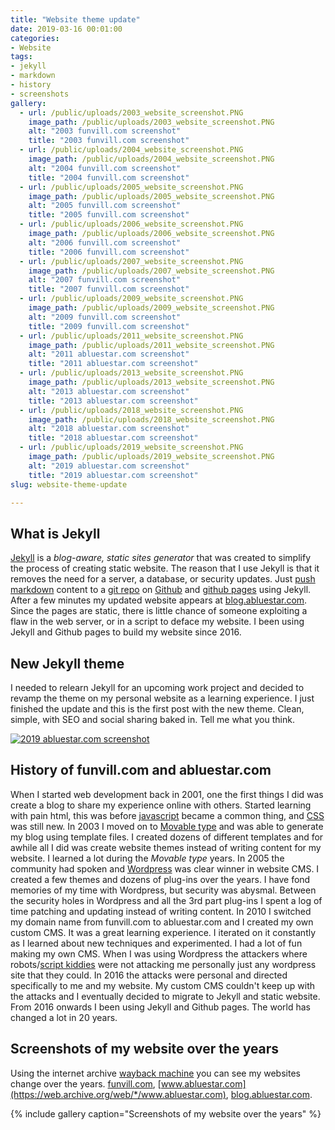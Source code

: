 ```yaml
---
title: "Website theme update"
date: 2019-03-16 00:01:00
categories:
- Website
tags:
- jekyll
- markdown
- history
- screenshots
gallery:
  - url: /public/uploads/2003_website_screenshot.PNG
    image_path: /public/uploads/2003_website_screenshot.PNG
    alt: "2003 funvill.com screenshot"
    title: "2003 funvill.com screenshot"
  - url: /public/uploads/2004_website_screenshot.PNG
    image_path: /public/uploads/2004_website_screenshot.PNG
    alt: "2004 funvill.com screenshot"
    title: "2004 funvill.com screenshot"
  - url: /public/uploads/2005_website_screenshot.PNG
    image_path: /public/uploads/2005_website_screenshot.PNG
    alt: "2005 funvill.com screenshot"
    title: "2005 funvill.com screenshot"
  - url: /public/uploads/2006_website_screenshot.PNG
    image_path: /public/uploads/2006_website_screenshot.PNG
    alt: "2006 funvill.com screenshot"
    title: "2006 funvill.com screenshot"
  - url: /public/uploads/2007_website_screenshot.PNG
    image_path: /public/uploads/2007_website_screenshot.PNG
    alt: "2007 funvill.com screenshot"
    title: "2007 funvill.com screenshot"
  - url: /public/uploads/2009_website_screenshot.PNG
    image_path: /public/uploads/2009_website_screenshot.PNG
    alt: "2009 funvill.com screenshot"
    title: "2009 funvill.com screenshot"
  - url: /public/uploads/2011_website_screenshot.PNG
    image_path: /public/uploads/2011_website_screenshot.PNG
    alt: "2011 abluestar.com screenshot"
    title: "2011 abluestar.com screenshot"
  - url: /public/uploads/2013_website_screenshot.PNG
    image_path: /public/uploads/2013_website_screenshot.PNG
    alt: "2013 abluestar.com screenshot"
    title: "2013 abluestar.com screenshot"
  - url: /public/uploads/2018_website_screenshot.PNG
    image_path: /public/uploads/2018_website_screenshot.PNG
    alt: "2018 abluestar.com screenshot"
    title: "2018 abluestar.com screenshot"
  - url: /public/uploads/2019_website_screenshot.PNG
    image_path: /public/uploads/2019_website_screenshot.PNG
    alt: "2019 abluestar.com screenshot"
    title: "2019 abluestar.com screenshot"
slug: website-theme-update

---
```


## What is Jekyll

[Jekyll](https://jekyllrb.com/) is a *blog-aware, static sites generator* that was created to simplify the process of creating static website. The reason that I use Jekyll is that it removes the need for a server, a database, or security updates. Just [push](https://git-scm.com/docs/git-push) [markdown](https://en.wikipedia.org/wiki/Markdown) content to a [git repo](https://github.com/funvill/funvill.github.io) on [Github](https://github.com/) and [github pages](https://pages.github.com/) using Jekyll. After a few minutes my updated website appears at [blog.abluestar.com](http://blog.abluestar.com/). Since the pages are static, there is little chance of someone exploiting a flaw in the web server, or in a script to deface my website. I been using Jekyll and Github pages to build my website since 2016.

## New Jekyll theme

I needed to relearn Jekyll for an upcoming work project and decided to revamp the theme on my personal website as a learning experience. I just finished the update and this is the first post with the new theme. Clean, simple, with SEO and social sharing baked in. Tell me what you think. 

[![2019 abluestar.com screenshot](/public/uploads/2019_website_screenshot.PNG)](/public/uploads/2019_website_screenshot.PNG)

## History of funvill.com and abluestar.com

When I started web development back in 2001, one the first things I did was create a blog to share my experience online with others. Started learning with pain html, this was before [javascript](https://www.javascript.com/) became a common thing, and [CSS](https://developer.mozilla.org/en-US/docs/Web/CSS) was still new. In 2003 I moved on to [Movable type](https://www.movabletype.org/) and was able to generate my blog using template files. I created dozens of different templates and for awhile all I did was create website themes instead of writing content for my website. I learned a lot during the *Movable type* years. In 2005 the community had spoken and [Wordpress](https://wordpress.com/) was clear winner in website CMS. I created a few themes and dozens of plug-ins over the years. I have fond memories of my time with Wordpress, but security was abysmal. Between the security holes in Wordpress and all the 3rd part plug-ins I spent a log of time patching and updating instead of writing content. In 2010 I switched my domain name from funvill.com to abluestar.com and I created my own custom CMS. It was a great learning experience. I iterated on it constantly as I learned about new techniques and experimented. I had a lot of fun making my own CMS. When I was using Wordpress the attackers where robots/[script kiddies](https://en.wikipedia.org/wiki/Script_kiddie) were not attacking me personally just any wordpress site that they could. In 2016 the attacks were personal and directed specifically to me and my website. My custom CMS couldn't keep up with the attacks and I eventually decided to migrate to Jekyll and static website. From 2016 onwards I been using Jekyll and Github pages. The world has changed a lot in 20 years.

## Screenshots of my website over the years

Using the internet archive [wayback machine](https://web.archive.org/) you can see my websites change over the years. [funvill.com](https://web.archive.org/web/*/http://www.funvill.com), [www.abluestar.com](https://web.archive.org/web/*/www.abluestar.com), [blog.abluestar.com](https://web.archive.org/web/*/blog.abluestar.com).

{% include gallery caption="Screenshots of my website over the years" %}
